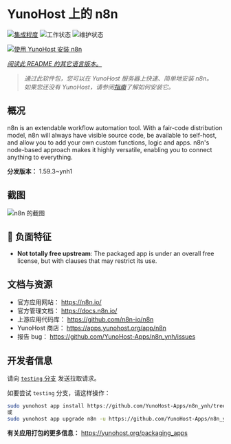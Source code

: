 <!--
注意：此 README 由 <https://github.com/YunoHost/apps/tree/master/tools/readme_generator> 自动生成
请勿手动编辑。
-->

# YunoHost 上的 n8n

[![集成程度](https://dash.yunohost.org/integration/n8n.svg)](https://ci-apps.yunohost.org/ci/apps/n8n/) ![工作状态](https://ci-apps.yunohost.org/ci/badges/n8n.status.svg) ![维护状态](https://ci-apps.yunohost.org/ci/badges/n8n.maintain.svg)

[![使用 YunoHost 安装 n8n](https://install-app.yunohost.org/install-with-yunohost.svg)](https://install-app.yunohost.org/?app=n8n)

*[阅读此 README 的其它语言版本。](./ALL_README.md)*

> *通过此软件包，您可以在 YunoHost 服务器上快速、简单地安装 n8n。*  
> *如果您还没有 YunoHost，请参阅[指南](https://yunohost.org/install)了解如何安装它。*

## 概况

n8n is an extendable workflow automation tool. With a fair-code distribution model, n8n will always have visible source code, be available to self-host, and allow you to add your own custom functions, logic and apps. n8n's node-based approach makes it highly versatile, enabling you to connect anything to everything.

**分发版本：** 1.59.3~ynh1

## 截图

![n8n 的截图](./doc/screenshots/n8n-screenshot.png)

## :red_circle: 负面特征

- **Not totally free upstream**: The packaged app is under an overall free license, but with clauses that may restrict its use.

## 文档与资源

- 官方应用网站： <https://n8n.io/>
- 官方管理文档： <https://docs.n8n.io/>
- 上游应用代码库： <https://github.com/n8n-io/n8n>
- YunoHost 商店： <https://apps.yunohost.org/app/n8n>
- 报告 bug： <https://github.com/YunoHost-Apps/n8n_ynh/issues>

## 开发者信息

请向 [`testing` 分支](https://github.com/YunoHost-Apps/n8n_ynh/tree/testing) 发送拉取请求。

如要尝试 `testing` 分支，请这样操作：

```bash
sudo yunohost app install https://github.com/YunoHost-Apps/n8n_ynh/tree/testing --debug
或
sudo yunohost app upgrade n8n -u https://github.com/YunoHost-Apps/n8n_ynh/tree/testing --debug
```

**有关应用打包的更多信息：** <https://yunohost.org/packaging_apps>
